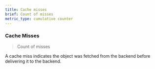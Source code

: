 ```yaml
---
title: Cache misses
brief: Count of misses
metric_type: cumulative counter
---
```

### Cache Misses

> Count of misses

A cache miss indicates the object was fetched from the
backend before delivering it to the backend.
